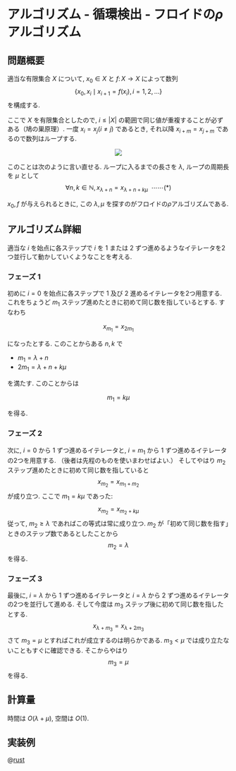 # アルゴリズム - 循環検出 - フロイドの$\rho$アルゴリズム

## 問題概要

適当な有限集合 $X$ について,
$x_0 \in X$ と $f \colon X \to X$ によって数列
$$\{ x_0, x_i \mid x_{i+1} = f(x_i), i=1,2,\ldots \}$$
を構成する.

ここで $X$ を有限集合としたので, $i \leq |X|$ の範囲で同じ値が重複することが必ずある（鳩の巣原理）.
一度 $x_i = x_j (i \ne j)$ であるとき, それ以降 $x_{i+m} = x_{j+m}$ であるので数列はループする.

<center>
<img src="https://i.imgur.com/FTtBfEd.jpg" style="max-width: 50vw; max-height: 9rem;" />
</center>

このことは次のように言い直せる.
ループに入るまでの長さを $\lambda$, ループの周期長を $\mu$ として
$$\forall n, k \in \mathbb N, x_{\lambda + n} = x_{\lambda + n + k\mu} ~~\cdots\cdots(\ast)$$

$x_0, f$ が与えられるときに, この $\lambda, \mu$ を探すのがフロイドの$\rho$アルゴリズムである.

## アルゴリズム詳細

適当な $i$ を始点に各ステップで $i$ を $1$ または $2$ ずつ進めるようなイテレータを2つ並行して動かしていくようなことを考える.

### フェーズ 1

初めに $i=0$ を始点に各ステップで $1$ 及び $2$ 進めるイテレータを2つ用意する.
これをちょうど $m_1$ ステップ進めたときに初めて同じ数を指しているとする.
すなわち

$$x_{m_1} = x_{2m_1}$$

になったとする.
このことからある $n,k$ で

- $m_1 = \lambda + n$
- $2m_1 = \lambda + n + k \mu$

を満たす.
このことからは

$$m_1 = k \mu$$

を得る.

### フェーズ 2

次に, $i=0$ から $1$ ずつ進めるイテレータと, $i=m_1$ から $1$ ずつ進めるイテレータの2つを用意する.
（後者は先程のものを使いまわせばよい.）
そしてやはり $m_2$ ステップ進めたときに初めて同じ数を指していると
$$x_{m_2} = x_{m_1 + m_2}$$
が成り立つ.
ここで $m_1 = k\mu$ であった:
$$x_{m_2} = x_{m_2 + k\mu}$$
従って, $m_2 \geq \lambda$ であればこの等式は常に成り立つ.
$m_2$ が「初めて同じ数を指す」ときのステップ数であるとしたことから
$$m_2 = \lambda$$
を得る.

### フェーズ 3

最後に,
$i=\lambda$ から $1$ ずつ進めるイテレータと $i=\lambda$ から $2$ ずつ進めるイテレータの2つを並行して進める.
そして今度は $m_3$ ステップ後に初めて同じ数を指したとする.
$$x_{\lambda + m_3} = x_{\lambda + 2 m_3}$$
さて $m_3 = \mu$ とすればこれが成立するのは明らかである.
$m_3 < \mu$ では成り立たないこともすぐに確認できる.
そこからやはり
$$m_3 = \mu$$
を得る.

## 計算量

時間は $O(\lambda + \mu)$, 空間は $O(1)$.

## 実装例

@[rust](procon-rs/src/algorithm/rho.rs)
